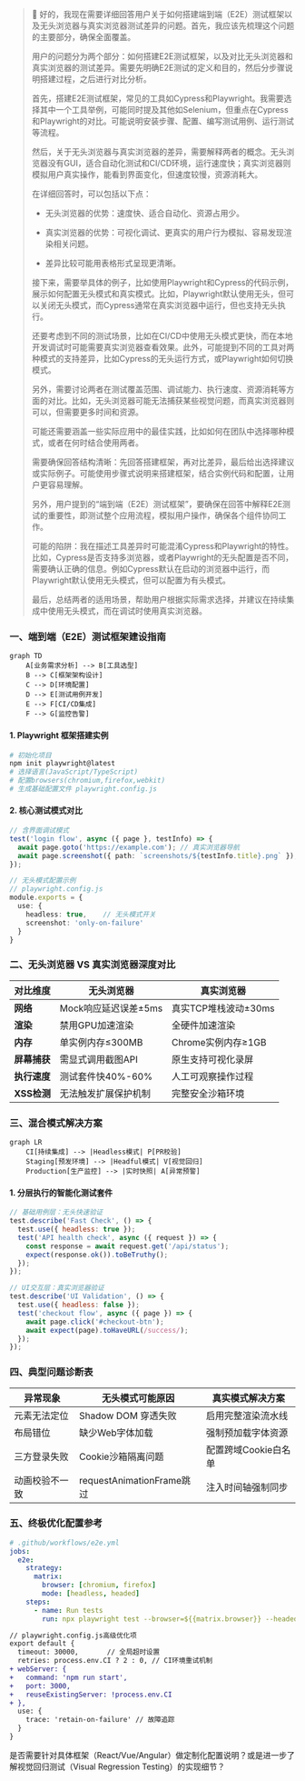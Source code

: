 > 💭 好的，我现在需要详细回答用户关于如何搭建端到端（E2E）测试框架以及无头浏览器与真实浏览器测试差异的问题。首先，我应该先梳理这个问题的主要部分，确保全面覆盖。
>
> 用户的问题分为两个部分：如何搭建E2E测试框架，以及对比无头浏览器和真实浏览器的测试差异。需要先明确E2E测试的定义和目的，然后分步骤说明搭建过程，之后进行对比分析。
>
> 首先，搭建E2E测试框架，常见的工具如Cypress和Playwright。我需要选择其中一个工具举例，可能同时提及其他如Selenium，但重点在Cypress和Playwright的对比。可能说明安装步骤、配置、编写测试用例、运行测试等流程。
>
> 然后，关于无头浏览器与真实浏览器的差异，需要解释两者的概念。无头浏览器没有GUI，适合自动化测试和CI/CD环境，运行速度快；真实浏览器则模拟用户真实操作，能看到界面变化，但速度较慢，资源消耗大。
>
> 在详细回答时，可以包括以下点：
>
> - 无头浏览器的优势：速度快、适合自动化、资源占用少。
>
> - 真实浏览器的优势：可视化调试、更真实的用户行为模拟、容易发现渲染相关问题。
>
> - 差异比较可能用表格形式呈现更清晰。
>
> 接下来，需要举具体的例子，比如使用Playwright和Cypress的代码示例，展示如何配置无头模式和真实模式。比如，Playwright默认使用无头，但可以关闭无头模式，而Cypress通常在真实浏览器中运行，但也支持无头执行。
>
> 还要考虑到不同的测试场景，比如在CI/CD中使用无头模式更快，而在本地开发调试时可能需要真实浏览器查看效果。此外，可能提到不同的工具对两种模式的支持差异，比如Cypress的无头运行方式，或Playwright如何切换模式。
>
> 另外，需要讨论两者在测试覆盖范围、调试能力、执行速度、资源消耗等方面的对比。比如，无头浏览器可能无法捕获某些视觉问题，而真实浏览器则可以，但需要更多时间和资源。
>
> 可能还需要涵盖一些实际应用中的最佳实践，比如如何在团队中选择哪种模式，或者在何时结合使用两者。
>
> 需要确保回答结构清晰：先回答搭建框架，再对比差异，最后给出选择建议或实际例子。可能使用步骤式说明来搭建框架，结合实例代码和配置，让用户更容易理解。
>
> 另外，用户提到的“端到端（E2E）测试框架”，要确保在回答中解释E2E测试的重要性，即测试整个应用流程，模拟用户操作，确保各个组件协同工作。
>
> 可能的陷阱：我在描述工具差异时可能混淆Cypress和Playwright的特性。比如，Cypress是否支持多浏览器，或者Playwright的无头配置是否不同，需要确认正确的信息。例如Cypress默认在启动的浏览器中运行，而Playwright默认使用无头模式，但可以配置为有头模式。
>
> 最后，总结两者的适用场景，帮助用户根据实际需求选择，并建议在持续集成中使用无头模式，而在调试时使用真实浏览器。
>
> 



### 一、端到端（E2E）测试框架建设指南

```mermaid
graph TD
    A[业务需求分析] --> B[工具选型]
    B --> C[框架架构设计]
    C --> D[环境配置]
    D --> E[测试用例开发]
    E --> F[CI/CD集成]
    F --> G[监控告警]
```

#### 1. Playwright 框架搭建实例
```bash
# 初始化项目
npm init playwright@latest
# 选择语言(JavaScript/TypeScript)
# 配置browsers(chromium,firefox,webkit)
# 生成基础配置文件 playwright.config.js
```

#### 2. 核心测试模式对比
```typescript
// 含界面调试模式
test('login flow', async ({ page }, testInfo) => {
  await page.goto('https://example.com'); // 真实浏览器导航
  await page.screenshot({ path: `screenshots/${testInfo.title}.png` });
});

// 无头模式配置示例
// playwright.config.js
module.exports = {
  use: {
    headless: true,    // 无头模式开关
    screenshot: 'only-on-failure'
  }
}
```

### 二、无头浏览器 VS 真实浏览器深度对比

| 对比维度         | 无头浏览器               | 真实浏览器               |
|------------------|--------------------------|--------------------------|
| **网络**         | Mock响应延迟误差±5ms     | 真实TCP堆栈波动±30ms     |
| **渲染**         | 禁用GPU加速渲染          | 全硬件加速渲染           |
| **内存**         | 单实例内存≤300MB         | Chrome实例内存≥1GB       |
| **屏幕捕获**     | 需显式调用截图API        | 原生支持可视化录屏       |
| **执行速度**     | 测试套件快40%-60%        | 人工可观察操作过程       |
| **XSS检测**      | 无法触发扩展保护机制      | 完整安全沙箱环境         |

### 三、混合模式解决方案

```mermaid
graph LR
    CI[持续集成] --> |Headless模式| P[PR校验]
    Staging[预发环境] --> |Headful模式| V[视觉回归]
    Production[生产监控] --> |实时快照| A[异常预警]
```

#### 1. 分层执行的智能化测试套件
```javascript
// 基础用例层：无头快速验证
test.describe('Fast Check', () => {
  test.use({ headless: true });
  test('API health check', async ({ request }) => {
    const response = await request.get('/api/status');
    expect(response.ok()).toBeTruthy();
  });
});

// UI交互层：真实浏览器验证
test.describe('UI Validation', () => {
  test.use({ headless: false });
  test('checkout flow', async ({ page }) => {
    await page.click('#checkout-btn');
    await expect(page).toHaveURL(/success/);
  });
});
```

### 四、典型问题诊断表

| 异常现象          | 无头模式可能原因          | 真实模式解决方案           |
|-------------------|---------------------------|----------------------------|
| 元素无法定位      | Shadow DOM 穿透失败       | 启用完整渲染流水线         |
| 布局错位          | 缺少Web字体加载           | 强制预加载字体资源         |
| 三方登录失败      | Cookie沙箱隔离问题        | 配置跨域Cookie白名单       |
| 动画校验不一致    | requestAnimationFrame跳过 | 注入时间轴强制同步         |

### 五、终极优化配置参考

```yaml
# .github/workflows/e2e.yml
jobs:
  e2e:
    strategy:
      matrix:
        browser: [chromium, firefox]
        mode: [headless, headed]
    steps:
      - name: Run tests
        run: npx playwright test --browser=${{matrix.browser}} --headed=${{matrix.mode}}
```

```diff
// playwright.config.js高级优化项
export default {
  timeout: 30000,       // 全局超时设置
  retries: process.env.CI ? 2 : 0, // CI环境重试机制
+ webServer: {
+   command: 'npm run start',
+   port: 3000,
+   reuseExistingServer: !process.env.CI
+ },
  use: {
    trace: 'retain-on-failure' // 故障追踪
  }
}
```

是否需要针对具体框架（React/Vue/Angular）做定制化配置说明？或是进一步了解视觉回归测试（Visual Regression Testing）的实现细节？
